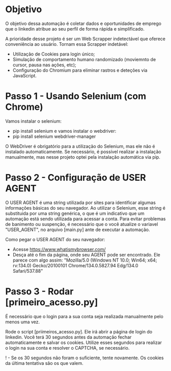 # Objetivo
O objetivo dessa automação é coletar dados e oportunidades de emprego que o linkedin atribue ao seu perfil de forma rápida e simplificado.

A prioridade desse projeto é ser um Web Scrapper indetectável que oferece conveniência ao usuário. Tornam essa Scrapper indetável:
- Utilização de Cookies para login único;
- Simulação de comportamento humano randomizado (moviemnto de cursor, pausa nas ações, etc);
- Configuração do Chromium para eliminar rastros e deteções via JavaScript.

# Passo 1 - Usando Selenium (com Chrome)
Vamos instalar o selenium:
 - pip install selenium 
 e vamos instalar o webdriver:
 - pip install selenium webdriver-manager

O WebDriver é obrigatório para a utilização do Selenium, mas ele não é instalado automaticamente. Se necessário, é possível realizar a instalação manualmente, mas nesse projeto optei pela instalação automática via pip.

# Passo 2 - Configuração de USER AGENT
O USER AGENT é uma string utilizada por sites para identificar algumas informações básicas do seu navegador. Ao utilizar o Selenium, esse string é 
substituida por uma string genérica, o que é um indicativo que um automação está sendo utilizada para acessar a conta. Para evitar problemas de 
banimento ou suspenção, é necessário que o você atualize o variavel "USER_AGENT", no arquivo [main.py] ante de executar a automação. 

Como pegar o USER AGENT do seu navegador:
- Acesse https://www.whatismybrowser.com/
- Desça até o fim da página, onde seu AGENT pode ser encontrado. Ele parece com algo assim: "Mozilla/5.0 (Windows NT 10.0; Win64; x64; rv:134.0) Gecko/20100101 Chrome/134.0.5827.94 Edg/134.0 Safari/537.88"

# Passo 3 - Rodar [primeiro_acesso.py]
É necessário que o login para a sua conta seja realizada manualmente pelo menos uma vez.

Rode o script [priimeiros_acesso.py]. Ele irá abrir a página de login do linkedin. Você terá 30 segundos antes da automação fechar automaticamente e salvar os cookies. Utilize esses segundos para realizar o login na sua conta e resolver o CAPTCHA, se necessário. 

! - Se os 30 segundos não foram o suficiente, tente novamente. Os cookies da última tentativa são os que valem.